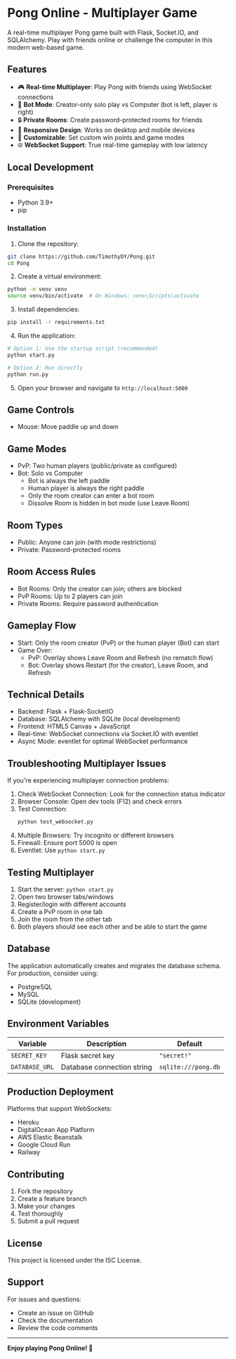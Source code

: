 # Pong Online - Multiplayer Game

A real-time multiplayer Pong game built with Flask, Socket.IO, and SQLAlchemy. Play with friends online or challenge the computer in this modern web-based game.

## Features

- 🎮 **Real-time Multiplayer**: Play Pong with friends using WebSocket connections
- 🤖 **Bot Mode**: Creator-only solo play vs Computer (bot is left, player is right)
- 🔒 **Private Rooms**: Create password-protected rooms for friends
- 📱 **Responsive Design**: Works on desktop and mobile devices
- 🎯 **Customizable**: Set custom win points and game modes
- 🌐 **WebSocket Support**: True real-time gameplay with low latency

## Local Development

### Prerequisites

- Python 3.9+
- pip

### Installation

1. Clone the repository:
```bash
git clone https://github.com/TimothyDY/Pong.git
cd Pong
```

2. Create a virtual environment:
```bash
python -m venv venv
source venv/bin/activate  # On Windows: venv\Scripts\activate
```

3. Install dependencies:
```bash
pip install -r requirements.txt
```

4. Run the application:
```bash
# Option 1: Use the startup script (recommended)
python start.py

# Option 2: Run directly
python run.py
```

5. Open your browser and navigate to `http://localhost:5000`

## Game Controls

- Mouse: Move paddle up and down

## Game Modes

- PvP: Two human players (public/private as configured)
- Bot: Solo vs Computer
  - Bot is always the left paddle
  - Human player is always the right paddle
  - Only the room creator can enter a bot room
  - Dissolve Room is hidden in bot mode (use Leave Room)

## Room Types

- Public: Anyone can join (with mode restrictions)
- Private: Password-protected rooms

## Room Access Rules

- Bot Rooms: Only the creator can join; others are blocked
- PvP Rooms: Up to 2 players can join
- Private Rooms: Require password authentication

## Gameplay Flow

- Start: Only the room creator (PvP) or the human player (Bot) can start
- Game Over:
  - PvP: Overlay shows Leave Room and Refresh (no rematch flow)
  - Bot: Overlay shows Restart (for the creator), Leave Room, and Refresh

## Technical Details

- Backend: Flask + Flask-SocketIO
- Database: SQLAlchemy with SQLite (local development)
- Frontend: HTML5 Canvas + JavaScript
- Real-time: WebSocket connections via Socket.IO with eventlet
- Async Mode: eventlet for optimal WebSocket performance

## Troubleshooting Multiplayer Issues

If you're experiencing multiplayer connection problems:

1. Check WebSocket Connection: Look for the connection status indicator
2. Browser Console: Open dev tools (F12) and check errors
3. Test Connection:
   ```bash
   python test_websocket.py
   ```
4. Multiple Browsers: Try incognito or different browsers
5. Firewall: Ensure port 5000 is open
6. Eventlet: Use `python start.py`

## Testing Multiplayer

1. Start the server: `python start.py`
2. Open two browser tabs/windows
3. Register/login with different accounts
4. Create a PvP room in one tab
5. Join the room from the other tab
6. Both players should see each other and be able to start the game

## Database

The application automatically creates and migrates the database schema. For production, consider using:

- PostgreSQL
- MySQL
- SQLite (development)

## Environment Variables

| Variable | Description | Default |
|----------|-------------|---------|
| `SECRET_KEY` | Flask secret key | `"secret!"` |
| `DATABASE_URL` | Database connection string | `sqlite:///pong.db` |

## Production Deployment

Platforms that support WebSockets:

- Heroku
- DigitalOcean App Platform
- AWS Elastic Beanstalk
- Google Cloud Run
- Railway

## Contributing

1. Fork the repository
2. Create a feature branch
3. Make your changes
4. Test thoroughly
5. Submit a pull request

## License

This project is licensed under the ISC License.

## Support

For issues and questions:
- Create an issue on GitHub
- Check the documentation
- Review the code comments

---

**Enjoy playing Pong Online! 🏓**
